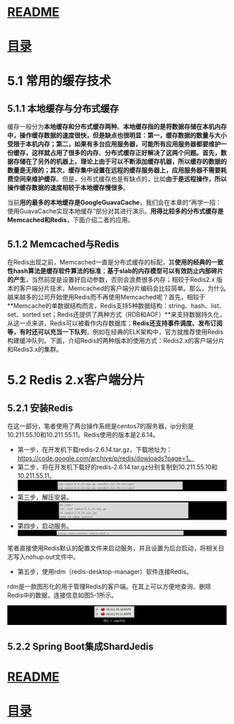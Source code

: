 
# [README](../README.md "回到 README")
# [目录](本书的组织结构.md "回到 目录")

# 5.1 常用的缓存技术

## 5.1.1 本地缓存与分布式缓存

缓存一般分为**本地缓存和分布式缓存两种**。**本地缓存指的是将数据存储在本机内存中，操作缓存数据的速度很快，但是缺点也很明显：第一，缓存数据的数量与大小受限于本机内存；第二，如果有多台应用服务器，可能所有应用服务器都要维护一份缓存，这样就占用了很多的内存**。**分布式缓存正好解决了这两个问题。首先，数据存储在了另外的机器上，理论上由于可以不断添加缓存机器，所以缓存的数据的数量是无限的；其次，缓存集中设置在远程的缓存服务器上，应用服务器不需要耗费空间来维护缓存**。但是，分布式缓存也是有缺点的，比如**由于是远程操作，所以操作缓存数据的速度相较于本地缓存慢很多**。

当前**用的最多的本地缓存是GoogleGuavaCache**，我们会在本章的“再学一招：使用GuavaCache实现本地缓存”部分对其进行演示。**用得比较多的分布式缓存是Memcached和Redis**，下面介绍二者的应用。


## 5.1.2 Memcached与Redis

在Redis出现之前，Memcached一直是分布式缓存的标配，其**使用的经典的一致性hash算法是缓存软件算法的标准**；**基于slab的内存模型可以有效防止内部碎片的产生**，当然前提是设置好启动参数，否则会浪费很多内存；相较于Redis2.x 版本的客户端分片技术，Memcached的客户端分片编码会比较简单。那么，为什么越来越多的公司开始使用Redis而不再使用Memcached呢？首先，相较于**Memcache的单数据结构而言，Redis支持5种数据结构：string、hash、list、set、sorted set；Redis还提供了两种方式（RDB和AOF）**来支持数据持久化，从这一点来讲，Redis可以被看作内存数据库；**Redis还支持事件调度、发布订阅等，有时还可以充当一下队列**，例如在经典的ELK架构中，官方就推荐使用Redis构建缓冲队列。下面，介绍Redis的两种版本的使用方式：Redis2.x的客户端分片和Redis3.x的集群。


# 5.2 Redis 2.x客户端分片

## 5.2.1 安装Redis

在这一部分，笔者使用了两台操作系统是centos7的服务器，ip分别是10.211.55.10和10.211.55.11。Redis使用的版本是2.6.14。
* 第一步，在开发机下载redis-2.6.14.tar.gz，下载地址为：https://code.google.com/archive/p/redis/dowloads?page=1。
* 第二步，将在开发机下载好的redis-2.6.14.tar.gz分别复制到10.211.55.10和10.211.55.11。
![](images/5.2.1.1.png)
* 第三步，解压安装。
![](images/5.2.1.2.png)
* 第四步，启动服务。
![](images/5.2.1.3.png)

笔者直接使用Redis默认的配置文件来启动服务，并且设置为后台启动，将相关日志写入nohup.out文件中。
* 第五步，使用rdm（redis-desktop-manager）软件连接Redis。

 rdm是一款图形化的用于管理Redis的客户端。在其上可以方便地查询、删除Redis中的数据，连接信息如图5-1所示。


![](images/5.2.1.4.png)


## 5.2.2 Spring Boot集成ShardJedis

















































# [README](../README.md "回到 README")
# [目录](本书的组织结构.md "回到 目录")